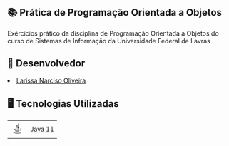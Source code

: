 
<h2>&#128218 Prática de Programação Orientada a Objetos </h2>
Exércicios prático da disciplina de Programação Orientada a Objetos do curso de Sistemas de Informação da Universidade Federal de Lavras

<h2>&#128101 Desenvolvedor </h2>
   <li><a href="https://github.com/larisnarciso" target="_blank">Larissa Narciso Oliveira</a></li>

<h2>&#128421 Tecnologias Utilizadas</h2>

<table border-collapse=collapse>
  <tr>
    <td><img alt="Java" height="30" widht="40" src="https://raw.githubusercontent.com/vorillaz/devicons/ba75593fdf8d66496676a90cbf127d721f73e961/!SVG/java.svg" /></td>
    <td><a href="https://docs.oracle.com/en/java/" target="_blank">Java 11</a></td>
  </tr>
</table>
